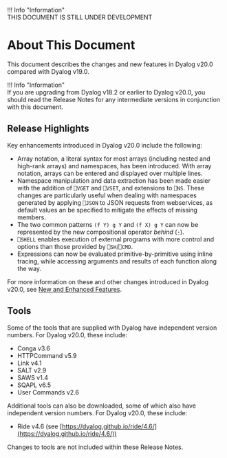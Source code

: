 !!! Info "Information"  
    THIS DOCUMENT IS STILL UNDER DEVELOPMENT

# About This Document

This document describes the changes and new features in Dyalog v20.0 compared with Dyalog v19.0.

!!! Info "Information"  
    If you are upgrading from Dyalog v18.2 or earlier to Dyalog v20.0, you should read the Release Notes for any intermediate versions in conjunction with this document.
	
## Release Highlights

Key enhancements introduced in Dyalog v20.0 include the following:
 
- Array notation, a literal syntax for most arrays (including nested and high-rank arrays) and namespaces, has been introduced. With array notation, arrays can be entered and displayed over multiple lines.
- Namespace manipulation and data extraction has been made easier with the addition of `⎕VGET` and `⎕VSET`, and extensions to `⎕NS`. These changes are particularly useful when dealing with namespaces generated by applying `⎕JSON` to JSON requests from webservices, as default values an be specified to mitigate the effects of missing members.
- The two common patterns `(f Y) g Y` and `(f X) g Y` can now be represented by the new compositional operator _behind_ (`⍛`).
- `⎕SHELL` enables execution of external programs with more control and options than those provided by `⎕SH`/`⎕CMD`.
- Expressions can now be evaluated primitive-by-primitive using inline tracing, while accessing arguments and results of each function along the way.

For more information on these and other changes introduced in Dyalog v20.0, see [New and Enhanced Features](../new-enhanced.md).
	
## Tools
	
Some of the tools that are supplied with Dyalog have independent version numbers. For Dyalog v20.0, these include:

* Conga v3.6
* HTTPCommand v5.9
* Link v4.1
* SALT v2.9
* SAWS v1.4
* SQAPL v6.5
* User Commands v2.6

Additional tools can also be downloaded, some of which also have independent version numbers. For Dyalog v20.0, these include:

* Ride v4.6 (see [https://dyalog.github.io/ride/4.6/](https://dyalog.github.io/ride/4.6/))

Changes to tools are not included within these Release Notes.
